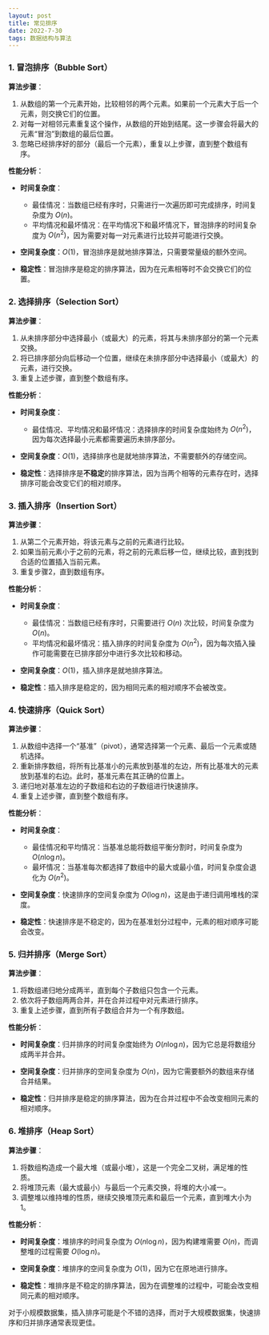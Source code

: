 ```yaml
---
layout: post
title: 常见排序
date: 2022-7-30
tags: 数据结构与算法
---
```


### 1. **冒泡排序（Bubble Sort）**

**算法步骤**：

1. 从数组的第一个元素开始，比较相邻的两个元素。如果前一个元素大于后一个元素，则交换它们的位置。
2. 对每一对相邻元素重复这个操作，从数组的开始到结尾。这一步骤会将最大的元素“冒泡”到数组的最后位置。
3. 忽略已经排序好的部分（最后一个元素），重复以上步骤，直到整个数组有序。

**性能分析**：

- **时间复杂度**：
  - 最佳情况：当数组已经有序时，只需进行一次遍历即可完成排序，时间复杂度为 $O(n)$。
  - 平均情况和最坏情况：在平均情况下和最坏情况下，冒泡排序的时间复杂度为 $O(n^2)$，因为需要对每一对元素进行比较并可能进行交换。

- **空间复杂度**：$O(1)$，冒泡排序是就地排序算法，只需要常量级的额外空间。

- **稳定性**：冒泡排序是稳定的排序算法，因为在元素相等时不会交换它们的位置。

### 2. **选择排序（Selection Sort）**

**算法步骤**：

1. 从未排序部分中选择最小（或最大）的元素，将其与未排序部分的第一个元素交换。
2. 将已排序部分向后移动一个位置，继续在未排序部分中选择最小（或最大）的元素，进行交换。
3. 重复上述步骤，直到整个数组有序。

**性能分析**：

- **时间复杂度**：
  - 最佳情况、平均情况和最坏情况：选择排序的时间复杂度始终为 $O(n^2)$，因为每次选择最小元素都需要遍历未排序部分。

- **空间复杂度**：$O(1)$，选择排序也是就地排序算法，不需要额外的存储空间。

- **稳定性**：选择排序是**不稳定**的排序算法，因为当两个相等的元素存在时，选择排序可能会改变它们的相对顺序。

### 3. **插入排序（Insertion Sort）**

**算法步骤**：

1. 从第二个元素开始，将该元素与之前的元素进行比较。
2. 如果当前元素小于之前的元素，将之前的元素后移一位，继续比较，直到找到合适的位置插入当前元素。
3. 重复步骤2，直到数组有序。

**性能分析**：

- **时间复杂度**：
  - 最佳情况：当数组已经有序时，只需要进行 $O(n)$ 次比较，时间复杂度为 $O(n)$。
  - 平均情况和最坏情况：插入排序的时间复杂度为 $O(n^2)$，因为每次插入操作可能需要在已排序部分中进行多次比较和移动。

- **空间复杂度**：$O(1)$，插入排序是就地排序算法。

- **稳定性**：插入排序是稳定的，因为相同元素的相对顺序不会被改变。

### 4. **快速排序（Quick Sort）**

**算法步骤**：

1. 从数组中选择一个“基准”（pivot），通常选择第一个元素、最后一个元素或随机选择。
2. 重新排序数组，将所有比基准小的元素放到基准的左边，所有比基准大的元素放到基准的右边。此时，基准元素在其正确的位置上。
3. 递归地对基准左边的子数组和右边的子数组进行快速排序。
4. 重复上述步骤，直到整个数组有序。

**性能分析**：

- **时间复杂度**：
  - 最佳情况和平均情况：当基准总能将数组平衡分割时，时间复杂度为 $O(n \log n)$。
  - 最坏情况：当基准每次都选择了数组中的最大或最小值，时间复杂度会退化为 $O(n^2)$。

- **空间复杂度**：快速排序的空间复杂度为 $O(\log n)$，这是由于递归调用堆栈的深度。

- **稳定性**：快速排序是不稳定的，因为在基准划分过程中，元素的相对顺序可能会改变。

### 5. **归并排序（Merge Sort）**

**算法步骤**：

1. 将数组递归地分成两半，直到每个子数组只包含一个元素。
2. 依次将子数组两两合并，并在合并过程中对元素进行排序。
3. 重复上述步骤，直到所有子数组合并为一个有序数组。

**性能分析**：

- **时间复杂度**：归并排序的时间复杂度始终为 $O(n \log n)$，因为它总是将数组分成两半并合并。

- **空间复杂度**：归并排序的空间复杂度为 $O(n)$，因为它需要额外的数组来存储合并结果。

- **稳定性**：归并排序是稳定的排序算法，因为在合并过程中不会改变相同元素的相对顺序。

### 6. **堆排序（Heap Sort）**

**算法步骤**：

1. 将数组构造成一个最大堆（或最小堆），这是一个完全二叉树，满足堆的性质。
2. 将堆顶元素（最大或最小）与最后一个元素交换，将堆的大小减一。
3. 调整堆以维持堆的性质，继续交换堆顶元素和最后一个元素，直到堆大小为1。

**性能分析**：

- **时间复杂度**：堆排序的时间复杂度为 $O(n \log n)$，因为构建堆需要 $O(n)$，而调整堆的过程需要 $O(\log n)$。

- **空间复杂度**：堆排序的空间复杂度为 $O(1)$，因为它在原地进行排序。

- **稳定性**：堆排序是不稳定的排序算法，因为在调整堆的过程中，可能会改变相同元素的相对顺序。

对于小规模数据集，插入排序可能是个不错的选择，而对于大规模数据集，快速排序和归并排序通常表现更佳。